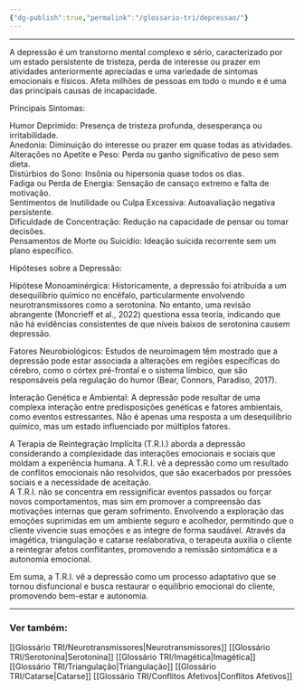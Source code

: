 ```yaml
---
{"dg-publish":true,"permalink":"/glossario-tri/depressao/"}
---
```



---

A depressão é um transtorno mental complexo e sério, caracterizado por um estado persistente de tristeza, perda de interesse ou prazer em atividades anteriormente apreciadas e uma variedade de sintomas emocionais e físicos. Afeta milhões de pessoas em todo o mundo e é uma das principais causas de incapacidade.  
  
Principais Sintomas:  
  
Humor Deprimido: Presença de tristeza profunda, desesperança ou irritabilidade.  
Anedonia: Diminuição do interesse ou prazer em quase todas as atividades.  
Alterações no Apetite e Peso: Perda ou ganho significativo de peso sem dieta.  
Distúrbios do Sono: Insônia ou hipersonia quase todos os dias.  
Fadiga ou Perda de Energia: Sensação de cansaço extremo e falta de motivação.  
Sentimentos de Inutilidade ou Culpa Excessiva: Autoavaliação negativa persistente.  
Dificuldade de Concentração: Redução na capacidade de pensar ou tomar decisões.  
Pensamentos de Morte ou Suicídio: Ideação suicida recorrente sem um plano específico.  
  
Hipóteses sobre a Depressão:  
  
Hipótese Monoaminérgica: Historicamente, a depressão foi atribuída a um desequilíbrio químico no encéfalo, particularmente envolvendo neurotransmissores como a serotonina. No entanto, uma revisão abrangente (Moncrieff et al., 2022) questiona essa teoria, indicando que não há evidências consistentes de que níveis baixos de serotonina causem depressão.  
  
Fatores Neurobiológicos: Estudos de neuroimagem têm mostrado que a depressão pode estar associada a alterações em regiões específicas do cérebro, como o córtex pré-frontal e o sistema límbico, que são responsáveis pela regulação do humor (Bear, Connors, Paradiso, 2017).  
  
Interação Genética e Ambiental: A depressão pode resultar de uma complexa interação entre predisposições genéticas e fatores ambientais, como eventos estressantes. Não é apenas uma resposta a um desequilíbrio químico, mas um estado influenciado por múltiplos fatores.  
  
  
A Terapia de Reintegração Implícita (T.R.I.) aborda a depressão considerando a complexidade das interações emocionais e sociais que moldam a experiência humana. A T.R.I. vê a depressão como um resultado de conflitos emocionais não resolvidos, que são exacerbados por pressões sociais e a necessidade de aceitação.  
A T.R.I. não se concentra em ressignificar eventos passados ou forçar novos comportamentos, mas sim em promover a compreensão das motivações internas que geram sofrimento. Envolvendo a exploração das emoções suprimidas em um ambiente seguro e acolhedor, permitindo que o cliente vivencie suas emoções e as integre de forma saudável. Através da imagética, triangulação e catarse reelaborativa, o terapeuta auxilia o cliente a reintegrar afetos conflitantes, promovendo a remissão sintomática e a autonomia emocional.  
  
Em suma, a T.R.I. vê a depressão como um processo adaptativo que se tornou disfuncional e busca restaurar o equilíbrio emocional do cliente, promovendo bem-estar e autonomia.


----

### Ver também:

[[Glossário TRI/Neurotransmissores\|Neurotransmissores]]
[[Glossário TRI/Serotonina\|Serotonina]]
[[Glossário TRI/Imagética\|Imagética]]
[[Glossário TRI/Triangulação\|Triangulação]]
[[Glossário TRI/Catarse\|Catarse]]
[[Glossário TRI/Conflitos Afetivos\|Conflitos Afetivos]]



